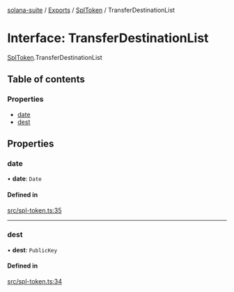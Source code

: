 [solana-suite](../README.md) / [Exports](../modules.md) / [SplToken](../modules/SplToken.md) / TransferDestinationList

# Interface: TransferDestinationList

[SplToken](../modules/SplToken.md).TransferDestinationList

## Table of contents

### Properties

- [date](SplToken.TransferDestinationList.md#date)
- [dest](SplToken.TransferDestinationList.md#dest)

## Properties

### date

• **date**: `Date`

#### Defined in

[src/spl-token.ts:35](https://github.com/fukaoi/solana-suite/blob/c7cf758/src/spl-token.ts#L35)

___

### dest

• **dest**: `PublicKey`

#### Defined in

[src/spl-token.ts:34](https://github.com/fukaoi/solana-suite/blob/c7cf758/src/spl-token.ts#L34)
